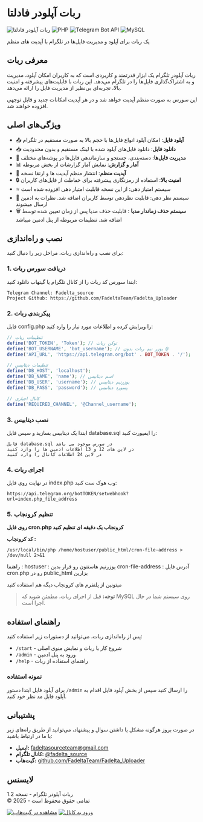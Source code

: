 # ربات آپلودر فادلتا

![ربات آپلودر فادلتا](https://img.shields.io/badge/Version-1.2-blue.svg)
![PHP](https://img.shields.io/badge/PHP-7.4%2B-green.svg)
![Telegram Bot API](https://img.shields.io/badge/Telegram%20Bot%20API-Latest-orange.svg)
![MySQL](https://img.shields.io/badge/MySQL-5.7%2B-yellow.svg)

یک ربات برای آپلود و مدیریت فایل‌ها در تلگرام با آپدیت های منظم

## معرفی ربات

ربات آپلودر تلگرام یک ابزار قدرتمند و کاربردی است که به کاربران امکان آپلود، مدیریت و به اشتراک‌گذاری فایل‌ها را در تلگرام می‌دهد. این ربات با قابلیت‌های پیشرفته و امنیت بالا، تجربه‌ای بی‌نظیر از مدیریت فایل را ارائه می‌دهد.

این سورس به صورت منظم آپدیت خواهد شد و در هر آپدیت امکانات جدید و قابل توجهی افزوده خواهند شد.

## ویژگی‌های اصلی

- 📤 **آپلود فایل**: امکان آپلود انواع فایل‌ها با حجم بالا به صورت مستقیم در تلگرام
- 📥 **دانلود فایل**: دانلود فایل‌های آپلود شده با لینک مستقیم و بدون محدودیت
- 📁 **مدیریت فایل‌ها**: دسته‌بندی، جستجو و سازماندهی فایل‌ها در پوشه‌های مختلف
- 📊 **آمار و گزارش**: نمایش آمار گزارشات از بخش مربوطه
- 🔄 **آپدیت منظم**: انتشار منظم آپدیت ها و ارتقا نسخه
- 🔒 **امنیت بالا**: استفاده از رمزنگاری پیشرفته برای حفاظت از فایل‌های کاربران
- ⭐️ سیستم امتیاز دهی: از این نسخه قابلیت امتیاز دهی افزوده شده است
- 💬 سیستم نظر دهی: قابلیت نظردهی توسط کاربران اضافه شد. نظرات به ادمین ارسال میشوند
-  🗑 **سیستم حذف زماندار مدیا** : قابلیت حذف مدیا پس از زمان تعیین شده توسط اضافه شد. تنظیمات مربوطه از پنل ادمین میباشد


## نصب و راه‌اندازی

برای نصب و راه‌اندازی ربات، مراحل زیر را دنبال کنید:

### 1. دریافت سورس ربات

ابتدا سورس کد ربات را از کانال تلگرام یا گیتهاب دانلود کنید:

```
Telegram Channel: Fadelta_source
Project Github: https://github.com/FadeltaTeam/Fadelta_Uploader
```

### 2. پیکربندی ربات

فایل config.php را ویرایش کرده و اطلاعات مورد نیاز را وارد کنید:

```php
// تنظیمات ربات
define('BOT_TOKEN', 'Token'); // توکن ربات
define('BOT_USERNAME', 'bot_username'); // یوزر نیم ربات بدون @
define('API_URL', 'https://api.telegram.org/bot' . BOT_TOKEN . '/');

// تنظیمات دیتابیس
define('DB_HOST', 'localhost');
define('DB_NAME', 'name'); // اسم دیتابیس
define('DB_USER', 'username'); // یوزرنیم دیتابیس
define('DB_PASS', 'password'); // پسورد دیتابیس

// کانال اجباری
define('REQUIRED_CHANNEL', '@Channel_username');
```

### 3. نصب دیتابیس

ابتدا یک دیتابیس بسازید و سپس فایل database.sql را ایمپورت کنید:

```
فایل database.sql در سورس موجود می باشد
در لاین های 12 و 13 اطلاعات ادمین ها را وارد کنید
در لاین 24 اطلاعات کانال را وارد کنید
```

### 4. اجرای ربات

در نهایت روی فایل index.php وب هوک ست کنید:

```
https://api.telegram.org/botTOKEN/setwebhook?url=index.php_file_address
```

### 5. تنظیم کرونجاب

**روی فایل cron.php کرونجاب یک دقیقه ای تنظیم کنید**

**کد کرونجاب :** 
``` 
/usr/local/bin/php /home/hostuser/public_html/cron-file-address > /dev/null 2>&1
``` 

راهنما :
hostuser : یوزرنیم هاستتون رو قرار بدین
cron-file-address : آدرس فایل cron.php رو در public_html بزارین

میتونین از پلتفرم های کرونجاب دیگه هم استفاده کنید


> **توجه:** قبل از اجرای ربات، مطمئن شوید که MySQL روی سیستم شما در حال اجرا است.

## راهنمای استفاده

پس از راه‌اندازی ربات، می‌توانید از دستورات زیر استفاده کنید:

- `/start` - شروع کار با ربات و نمایش منوی اصلی
- `/admin` - ورود به پنل ادمین
- `/help` - راهنمای استفاده از ربات

### نمونه استفاده

برای آپلود فایل ابتدا دستور `/admin` را ارسال کنید سپس از بخش آپلود فایل اقدام به آپلود فایل مد نظر خود کنید.

## پشتیبانی

در صورت بروز هرگونه مشکل یا داشتن سوال و پیشنهاد، می‌توانید از طریق راه‌های زیر با ما در ارتباط باشید:

- **ایمیل:** fadeltasourceteam@gmail.com
- **کانال تلگرام:** [@fadelta_source](https://t.me/fadelta_source)
- **گیت‌هاب:** [github.com/FadeltaTeam/Fadelta_Uploader](https://github.com/FadeltaTeam/Fadelta_Uploader)

## لایسنس

ربات آپلودر تلگرام - نسخه 1.2  
© 2025 - تمامی حقوق محفوظ است

[![مشاهده در گیت‌هاب](https://img.shields.io/badge/GitHub-Repository-blue?logo=github)](https://github.com/FadeltaTeam/Fadelta_Uploader)
[![ورود به کانال](https://img.shields.io/badge/Telegram-Channel-orange?logo=telegram)](https://t.me/fadelta_source)


